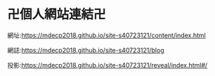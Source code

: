 # 卍個人網站連結卍

網址:https://mdecp2018.github.io/site-s40723121/content/index.html

網誌:https://mdecp2018.github.io/site-s40723121/blog

投影:https://mdecp2018.github.io/site-s40723121/reveal/index.html#/


